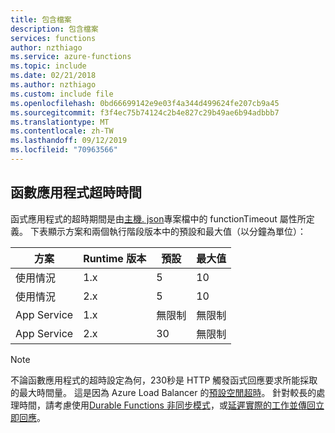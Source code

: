 ```yaml
---
title: 包含檔案
description: 包含檔案
services: functions
author: nzthiago
ms.service: azure-functions
ms.topic: include
ms.date: 02/21/2018
ms.author: nzthiago
ms.custom: include file
ms.openlocfilehash: 0bd66699142e9e03f4a344d499624fe207cb9a45
ms.sourcegitcommit: f3f4ec75b74124c2b4e827c29b49ae6b94adbbb7
ms.translationtype: MT
ms.contentlocale: zh-TW
ms.lasthandoff: 09/12/2019
ms.locfileid: "70963566"
---
```

## <a name="timeout"></a>函數應用程式超時時間 

函式應用程式的超時期間是由[主機. json](../articles/azure-functions/functions-host-json.md#functiontimeout)專案檔中的 functionTimeout 屬性所定義。 下表顯示方案和兩個執行階段版本中的預設和最大值（以分鐘為單位）：

| 方案 | Runtime 版本 | 預設 | 最大值 |
|------|---------|---------|---------|
| 使用情況 | 1.x | 5 | 10 |
| 使用情況 | 2.x | 5 | 10 |
| App Service | 1.x | 無限制 | 無限制 |
| App Service | 2.x | 30 | 無限制 |

> [!NOTE] 
> 不論函數應用程式的超時設定為何，230秒是 HTTP 觸發函式回應要求所能採取的最大時間量。 這是因為 Azure Load Balancer 的[預設空閒超時](../articles/app-service/faq-availability-performance-application-issues.md#why-does-my-request-time-out-after-230-seconds)。 針對較長的處理時間，請考慮使用[Durable Functions 非同步模式](../articles/azure-functions/durable/durable-functions-overview.md#async-http)，或[延遲實際的工作並傳回立即回應](../articles/azure-functions/functions-best-practices.md#avoid-long-running-functions)。
